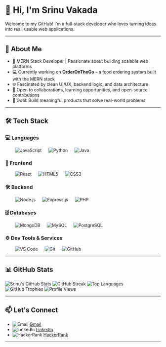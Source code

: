 # 👋 Hi, I'm Srinu Vakada

Welcome to my GitHub! I'm a full-stack developer who loves turning ideas into real, usable web applications.

---

## 🚀 About Me

- 🔧 MERN Stack Developer | Passionate about building scalable web platforms
- 💻 Currently working on **OrderOnTheGo** – a food ordering system built with the MERN stack
- 🌐 Fascinated by clean UI/UX, backend logic, and data architecture
- 🤝 Open to collaborations, learning opportunities, and open-source contributions
- 🎯 Goal: Build meaningful products that solve real-world problems

---

## 🛠️ Tech Stack

### 💻 Languages  
&emsp;&emsp; ![JavaScript](https://img.shields.io/badge/-JavaScript-000000?logo=javascript&logoColor=F7DF1E&style=flat) 
&emsp; ![Python](https://img.shields.io/badge/-Python-000000?logo=python&logoColor=3776AB&style=flat) 
&emsp; ![Java](https://img.shields.io/badge/-Java-000000?logo=openjdk&logoColor=ED8B00&style=flat)


### 🎨 Frontend
&emsp;&emsp; ![React](https://img.shields.io/badge/-React-000000?logo=react&logoColor=61DAFB&style=flat)
&emsp; ![HTML5](https://img.shields.io/badge/-HTML5-000000?logo=html5&logoColor=E34F26&style=flat)
&emsp; ![CSS3](https://img.shields.io/badge/-CSS3-000000?logo=css&logoColor=1572B6&style=flat)

### 🛠️ Backend
&emsp;&emsp; ![Node.js](https://img.shields.io/badge/-Node.js-000000?logo=node.js&logoColor=339933&style=flat)
&emsp; ![Express.js](https://img.shields.io/badge/-Express.js-000000?logo=express&logoColor=white&style=flat)
&emsp; ![PHP](https://img.shields.io/badge/-PHP-000000?logo=php&logoColor=777BB4&style=flat)

### 🗄️ Databases
&emsp;&emsp; ![MongoDB](https://img.shields.io/badge/-MongoDB-000000?logo=mongodb&logoColor=47A248&style=flat)
&emsp; ![MySQL](https://img.shields.io/badge/-MySQL-000000?logo=mysql&logoColor=4479A1&style=flat)
&emsp; ![PostgreSQL](https://img.shields.io/badge/-PostgreSQL-000000?logo=postgresql&logoColor=336791&style=flat)

### ⚙️ Dev Tools & Services
&emsp;&emsp; ![VS Code](https://img.shields.io/badge/-VS%20Code-000000?logo=htmx&logoColor=007ACC&style=flat)
&emsp; ![Git](https://img.shields.io/badge/-Git-000000?logo=git&logoColor=F05032&style=flat)
&emsp; ![GitHub](https://img.shields.io/badge/-GitHub-000000?logo=github&logoColor=white&style=flat)



---

## 📊 GitHub Stats

![Srinu's GitHub Stats](https://github-readme-stats.vercel.app/api?username=srinu0906&show_icons=true&theme=github_dark)
![GitHub Streak](https://github-readme-streak-stats.herokuapp.com/?user=srinu0906&theme=github_dark)
![Top Languages](https://github-readme-stats.vercel.app/api/top-langs/?username=srinu0906&layout=compact&theme=github_dark)
![GitHub Trophies](https://github-profile-trophy.vercel.app/?username=srinu0906&theme=radical&no-frame=true&margin-w=5)
![Profile Views](https://komarev.com/ghpvc/?username=srinu0906&label=Profile%20views&color=blueviolet&style=flat)



---

## 📫 Let's Connect

- ![Email](https://img.shields.io/badge/--000000?logo=gmail&logoColor=white&style=flat) [Gmail](mailto:srinuvakada24@email.com)
- ![LinkedIn](https://img.shields.io/badge/--000000?logo=inspire&logoColor=0A66C2&style=flat) [LinkedIn](https://www.linkedin.com/in/srinu-vakada-84b690275/)
- ![HackerRank](https://img.shields.io/badge/--000000?logo=hackerrank&logoColor=2EC866&style=flat) [HackerRank](https://www.hackerrank.com/profile/vakadasrinu24)


---



<!---
srinu0906/srinu0906 is a ✨ special ✨ repository because its `README.md` (this file) appears on your GitHub profile.
You can click the Preview link to take a look at your changes.
--->
